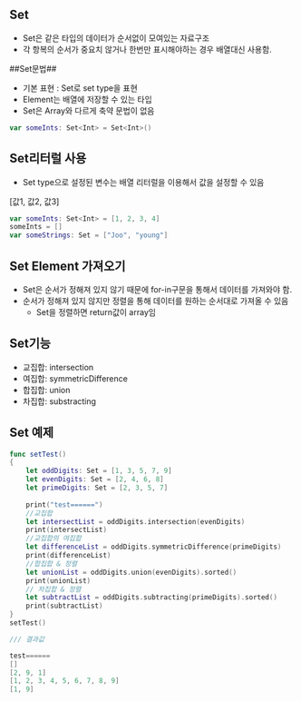 ## Set ##
* Set은 같은 타입의 데이터가 순서없이 모여있는 자료구조
* 각 항복의 순서가 중요치 않거나 한번만 표시해야하는 경우 배열대신 사용함.

##Set문법##
* 기본 표현 : Set<Element>로 set type을 표현
* Element는 배열에 저장할 수 있는 타입
* Set은 Array와 다르게 축약 문법이 없음

```swift
var someInts: Set<Int> = Set<Int>()
```

## Set리터럴 사용 ##

* Set type으로 설정된 변수는 배열 리터럴을 이용해서 값을 설정할 수 있음

[값1, 값2, 값3]

```swift
var someInts: Set<Int> = [1, 2, 3, 4]
someInts = []
var someStrings: Set = ["Joo", "young"]
```

## Set Element 가져오기 ##
* Set은 순서가 정해져 있지 않기 때문에 for-in구문을 통해서 데이터를 가져와야 함.
* 순서가 정해져 있지 않지만 정렬을 통해 데이터를 원하는 순서대로 가져올 수 있음
	- Set을 정렬하면 return값이 array임

## Set기능 ##

* 교집합: intersection
* 여집합: symmetricDifference
* 합집합: union
* 차집합: substracting

## Set 예제 ##

```swift
func setTest()
{
    let oddDigits: Set = [1, 3, 5, 7, 9]
    let evenDigits: Set = [2, 4, 6, 8]
    let primeDigits: Set = [2, 3, 5, 7]
    
    print("test======")
    //교집합
    let intersectList = oddDigits.intersection(evenDigits)
    print(intersectList)
    //교집합의 여집합
    let differenceList = oddDigits.symmetricDifference(primeDigits)
    print(differenceList)
    //합집합 & 정렬
    let unionList = oddDigits.union(evenDigits).sorted()
    print(unionList)
    // 차집합 & 정렬
    let subtractList = oddDigits.subtracting(primeDigits).sorted()
    print(subtractList)
}
setTest()

/// 결과값

test======
[]
[2, 9, 1]
[1, 2, 3, 4, 5, 6, 7, 8, 9]
[1, 9]
```
